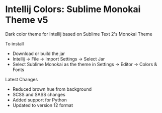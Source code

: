 Intellij Colors: Sublime Monokai Theme v5
=========================================

Dark color theme for Intellij based on Sublime Text 2&#39;s Monokai Theme

To install 
- Download or build the jar
- Intellij -> File -> Import Settings -> Select Jar
- Select Sublime Monokai as the theme in Settings -> Editor -> Colors & Fonts

Latest Changes
- Reduced brown hue from background
- SCSS and SASS changes
- Added support for Python
- Updated to version 12 format